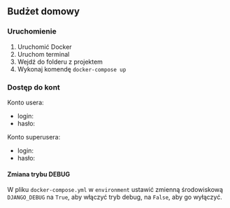 ## Budżet domowy

### Uruchomienie
1. Uruchomić Docker
2. Uruchom terminal
3. Wejdź do folderu z projektem
4. Wykonaj komendę `docker-compose up`

### Dostęp do kont

Konto usera:
- login:
- hasło:

Konto superusera:
- login:
- hasło:

#### Zmiana trybu DEBUG

W pliku `docker-compose.yml` w `environment` ustawić zmienną środowiskową 
`DJANGO_DEBUG` na `True`, aby włączyć tryb debug, na `False`, aby go wyłączyć.